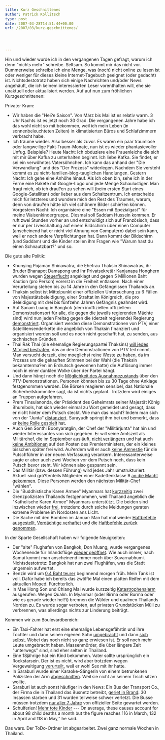 ```yaml
---
title: Kurz Geschnittenes
author: Patrick Kollitsch
type: post
date: 2007-03-28T14:51:44+00:00
url: /2007/03/kurz-geschnittenes/




---
```

Hin und wieder wurde ich in den vergangenen Tagen gefragt, warum ich denn "nichts mehr" schreibe. Seltsam. So kommt mir das nicht vor. Dummerweise schreibe ich eine Menge, was (noch) nicht online zu lesen ist oder weniger für dieses kleine Internet-Tagebuch geeignet (oder gedacht) ist. Nichtsdestotrotz haben sich einige Nachrichten und/oder News angehäuft, die ich keinem interessierten Leser vorenthalten will, ehe sie unaktuell oder aktualisiert werden. Auf auf nun zum fröhlichen Kurzgeschnittenen:

Privater Kram:

  * Wir haben die "Hei?e Saison". Von März bis Mai ist es relativ warm. 3 Uhr Nachts ist es jetzt noch 30 Grad. Die vergangenen Jahre habe ich das wohl nicht so mit bekommen, weil ich mein Leben (in sonnenbeleuchteten Zeiten) in klimatisierten Büros und Schlafzimmern verbracht habe.
  * Ich träume wieder. Also besser als zuvor. Es waren ein paar traumlose oder langweilige Fakt-Traum-Monate, nun ist es wieder phantasievoller Unfug. Beispiele? Heute Nacht: Ich obduziere eine Frauenleiche die sich mit mir über Kafka zu unterhalten beginnt. Ich liebe Kafka. Sie findet, er sei ein verwöhntes Vatersöhnchen. Ich kann das anhand der "Die Verwandlung" und des "Der Prozess" widerlegen. Nachdem Sie versteht kommt es zu nicht-familien-blog-tauglichen Handlungen. Gestern Nacht: Ich gehe eine Anhöhe hinauf. Als ich oben bin, sehe ich in der Ferne eine Rakete mit Google-Logo und jede Menge Schaulustiger. Man fragt mich, ob ich drau?en zu sehen will (beim ersten Start eines Google-Satelliten) oder lieber aus dem Schaltzentrum. Ich entscheide mich für letzteres und wundere mich den Rest des Traumes, warum, denn von drau?en hätte ich viel schönere Bilder schie?en können. Vorgestern Nacht: Ich organisiere eine "Essen mit Spezialgast" für meine Waisenkindergruppe. Diesmal soll Saddam Hussein kommen. Er ruft zwei Stunden vorher an und entschuldigt sich auf Französisch, dass er nur per Liveschaltung auf einem Bildschirm über einen Computer (anscheinend hat er nicht viel Ahnung von Computern) dabei sein kann, weil er noch andere Verpflichtungen hat. Dann kommt der Bildschirm (und Saddam) und die Kinder stellen ihm Fragen wie "Warum hast du einen Schnautzbart?" und so.

Die gute alte Politik:

  * Khunying Pojaman Shinawatra, die Ehefrau Thaksin Shinawatras, ihr Bruder Bhanapot Damapong und ihr Privatsekretär Kanjanapa Honghern wurden wegen [Steuerflucht][1] angeklagt und gegen 5 Millionen Baht Kaution (pro Person) vorerst in die Freiheit entlassen. Nach einer Verurteilung stehen bis zu 14 Jahre in den Gefängnissen Thailands an.
  * Thaksin selbst ist Mittelpunkt einer offiziellen Untersuchung zu 6 Fällen von Majestätsbeleidigung, einer Straftat im Königreich, die pro Beleidigung mit drei bis fünfzehn Jahren Gefängnis geahndet wird.
  * Auf Sanam Luang in Bangkok (dem inoffiziellen offiziellem Demonstrationsort für alle, die gegen die jeweils regierenden Mächte sind) wird nun jeden Freitag gegen die (derzeit regierende) Regierung [demonstriert][2]. Organisiert werden diese Demonstrationen von <span class="caps">PTV</span>, einer Satellitensenderkette die angeblich von Thaksin finanziert und organisiert werden soll und es noch nicht geschafft hat, zu senden, aus technischen Gründen.
  * Thai Rak Thai (die ehemalige Regierungspartei Thaksins) [will jedes Mitglied bestrafen][3], das an den Demonstrationen von <span class="caps">PTV</span> teil nimmt. Man versucht derzeit, eine moeglichst reine Weste zu haben, da im Prozess um die gekauften Stimmen bei der Wahl (die Thaksin bekannterma?en im Erdrutsch gewonnen hatte) die Auflösung immer noch in einer dunklen Wolke über der Partei hängt.
  * Und dann hängt noch die [Möglichkeit des Ausnahmezustands][4] über den PTV-Demonstrationen. Personen könnten bis zu 30 Tage ohne Anklage festgenommen werden. Die Börsen reagieren sensibel, das Nationale Sicherheitskommitee sagt, da ist nichts geplant. Trotzdem wird einiges an Truppen aufgefahren.
  * Prem Tinsulanonda, der Präsident des Geheimrats seiner Majestät König Bhumibols, hat sich wieder einmal zu Wort gemeldet und gesagt, dass er nicht hinter dem Putsch steckt. Wie man das macht? Indem man sich von der "Junta" [distanziert][5]. Surayudh springt ihm bei und bemerkt, dass er [keine Rolle gespielt][6] hat. 
  * Auch Gen Sonthi Boonyaratglin, der Chef der "Militärjunta" hat hin und wieder Interessantes von sich gegeben. Er will seine Amtszeit als Militärchef, die im September ausläuft, [nicht verlängern][7] und hat auch [keine Ambitionen][8] auf den Posten des Premierministers, der ein kleines bisschen später frei wird. Au?erdem will er auch [keine Amnestie][9] für die Putschführer in der neuen Verfassung verankern. Interessanterweise sagte er aber auch zwei Wochen vor dem Putsch noch, dass kein Putsch bevor steht. Wir können also gespannt sein.
  * Das Militär (bzw. dessen Führung) wird jedes Jahr umstrukturiert. Aktuell sind grö?tenteils Mitglieder einer Kadettenklasse 9 [an die Macht gekommen][10]. Diese Personen werden den nächsten Militär-Chef "wählen".
  * Die "Buddhistische Karen Armee" Myanmars hat [kurzzeitig][11] zwei Grenzpolizisten Thailands festgenommen, weil Thailand angeblich die "Katholische Karen Armee" Myanmars unterstützt. Die beiden sind inzwischen wieder [frei][12], trotzdem: durch solche Meldungen geraten extreme Probleme im Nordosten ans Licht. 
  * Die Sache mit den Bomben im Januar: Man hat mal wieder [Haftbefehle ausgestellt][13], [Verdächtige verhaftet][14] und die [Haftbefehle zurück genommen][13].

In der Sparte Gesellschaft haben wir folgende Neuigkeiten:

  * Der "alte" Flughafen von Bangkok, Don Muang, wurde vergangenes Wochenende für Inlandsflüge [wieder geöffnet][15]. Wie auch immer, nach Samui kommt man anscheinend immer noch über Suvarnabhumi. Nichtsdestotrotz: Bangkok hat nun zwei Flughäfen, was die Stadt ungemein aufwertet.
  * Benzin wird um [0.4 Baht teurer][16] beginnend morgen früh. Mein Tank ist voll. Dafür habe ich bereits das zwölfte Mal einen platten Reifen mit dem aktuellen Moped. Fürchterlich.
  * In Mae Hong Son und Chiang Mai wurde kurzzeitig [Katastrophenalarm][17] ausgerufen. Wegen Qualm. In Myanmar (oder Birma oder Burma oder wie es gerade wieder hei?t) brennen die Wälder und qualmen Thailands Norden zu. Es wurde sogar verboten, auf privaten Grundstücken Müll zu verbrennen, was allerdings nichts zur Linderung beiträgt.

Kommen wir zum Boulevardbereich:

  * Ein Taxi-Fahrer hat erst eine ehemalige Lebensgefährtin und ihre Tochter und dann seinen eigenen Sohn [umgebracht][18] und dann [sich selbst][19]. Wobei das noch nicht so ganz erwiesen ist. Er soll noch mehr Leute umgebracht haben. Massenmörder, die über längere Zeit "unterwegs" sind, sind eher selten in Thailand.
  * Eine 18jährige hat ein Kind bekommen. Vater sollte ursprünglich ein Rockstarsein. Der ist es nicht, wird aber trotzdem wegen Vergewaltigung [verurteilt][20], weil er wohl Sex mit ihr hatte.
  * In Saraburi wurde einer Karaoke-Sängerin von einem betrunkenen Polizisten der Arm [abgeschnitten][21]. Weil sie nicht an seinem Tisch sitzen wollte.
  * Saraburi ist auch sonst häufiger in den News: Ein Bus der Transport Co., der Firma die in Thailand das Busnetz betreibt, [geriet in Brand][22]. 30 Insassen starben und 31 wurden teilweise schwer verletzt. Die Busse müssen trotzdem [nur aller 7 Jahre][23] von offizieller Seite gewartet werden.
  * Schulferien! [Mehr tote Kinder][24] --- On average, these causes account for about 98 child deaths a month but the figure reaches 116 in March, 132 in April and 118 in May," he said.

Das wars. Der ToDo-Ordner ist abgearbeitet. Zwei ganz normale Wochen in Thailand.

 [1]: http://www.nationmultimedia.com/2007/03/26/headlines/headlines_30030252.php
 [2]: http://www.nationmultimedia.com/breakingnews/read.php?newsid=30030492
 [3]: http://www.nationmultimedia.com/breakingnews/read.php?newsid=30030490
 [4]: http://www.nationmultimedia.com/2007/03/28/headlines/headlines_30030488.php
 [5]: http://www.nationmultimedia.com/breakingnews/read.php?newsid=30030154
 [6]: http://www.nationmultimedia.com/2007/03/25/headlines/headlines_30030174.php
 [7]: http://www.nationmultimedia.com/breakingnews/read.php?newsid=30030095
 [8]: http://edition.cnn.com/2007/POLITICS/03/24/thailand.leader.reut/index.html?eref=edition_asia
 [9]: http://www.nationmultimedia.com/breakingnews/read.php?newsid=30030094
 [10]: http://www.nationmultimedia.com/breakingnews/read.php?newsid=30029867
 [11]: http://www.nationmultimedia.com/2007/03/26/national/national_30030236.php
 [12]: http://www.nationmultimedia.com/breakingnews/read.php?newsid=30030246
 [13]: http://www.nationmultimedia.com/2007/03/28/headlines/headlines_30030481.php
 [14]: http://www.nationmultimedia.com/breakingnews/read.php?newsid=30030494
 [15]: http://www.nationmultimedia.com/2007/03/25/headlines/headlines_30030176.php
 [16]: http://www.nationmultimedia.com/breakingnews/read.php?newsid=30030469
 [17]: http://www.nationmultimedia.com/breakingnews/read.php?newsid=30030470
 [18]: http://www.nationmultimedia.com/breakingnews/read.php?newsid=30030190
 [19]: http://www.nationmultimedia.com/2007/03/27/national/national_30030330.php
 [20]: http://www.nationmultimedia.com/breakingnews/read.php?newsid=30029866
 [21]: http://www.nationmultimedia.com/2007/03/22/headlines/headlines_30029973.php
 [22]: http://www.nationmultimedia.com/2007/03/21/headlines/headlines_30029873.php
 [23]: http://www.nationmultimedia.com/2007/03/21/headlines/headlines_30029888.php
 [24]: http://www.nationmultimedia.com/2007/03/24/national/national_30030136.php
